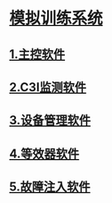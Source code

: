 # [模拟训练系统](./)
## [1.主控软件](./ControlCommand)
## [2.C3I监测软件](./ControlMonitor)
## [3.设备管理软件](./DeviceManager)
## [4.等效器软件](./EquivalentSoft)
## [5.故障注入软件](./FaultInjection)

